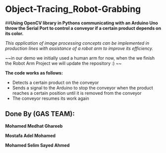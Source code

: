 # Object-Tracing_Robot-Grabbing

##**Using OpenCV library in Pythons communicating with an Arduino Uno throw the Serial Port to control a conveyor if a certain product depends on its color.**

_This application of image processing concepts can be implemented in production lines with assistance of a robot arm to improve its efficiency._

~~in our demo we initially used a human arm for now,  when the we finish the Robot Arm Project we will update the repository :) ~~

**The code works as follows:**

- Detects a certain product on the conveyor 
- Sends a signal to the Arduino to stop the conveyor when the product reaches a certain position until it is removed from the conveyor
- The conveyor resumes its work again


## Done By (GAS TEAM):
**Mohamed Medhat Ghareeb**

**Mostafa Adel Mohamed**

**Mohamed Selim Sayed Ahmed**
